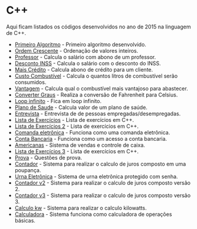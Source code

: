 # C++

Aqui ficam listados os códigos desenvolvidos no ano de 2015 na linguagem de C++.

- [Primeiro Algoritmo](2015/cpp/primeiro-algoritmo) - Primeiro algoritmo desenvolvido.
- [Ordem Crescente](2015/cpp/ordem-crescente) - Ordenação de valores inteiros.
- [Professor](2015/cpp/professor) - Calcula o salário com abono de um professor.
- [Desconto INSS](2015/cpp/desconto-inss) - Calcula o salário com o desconto do INSS.
- [Mais Crédito](2015/cpp/mais-credito) - Calcula abono de crédito para um cliente.
- [Custo Combustível](2015/cpp/custo-combustivel) - Calcula o quantos litros de combustível serão consumidos.
- [Vantagem](2015/cpp/vantagem) - Calcula qual o combustível mais vantajoso para abastecer.
- [Converter Graus](2015/cpp/graus) - Realiza a conversão de Fahrenheit para Celsius.
- [Loop infinito](2015/cpp/teste) - Fica em loop infinito.
- [Plano de Saude](2015/cpp/plano-de-saude) - Calcula valor de um plano de saúde.
- [Entrevista](2015/cpp/entrevista) - Entrevista de de pessoas empregadas/desempregadas.
- [Lista de Exercícios](2015/cpp/lista-exercicios) - Lista de exercícios em C++.
- [Lista de Exercícios 2](2015/cpp/lista-exercicios-2) - Lista de exercícios em C++.
- [Comanda eletrônica](2015/cpp/comanda-eletronica) - Funciona como uma comanda eletrônica.
- [Conta Bancaria](2015/cpp/conta-bancaria) - Funciona como um acesso a conta bancaria.
- [Americanas](2015/cpp/americanas) - Sistema de vendas e controle de caixa.
- [Lista de Exercícios 3](2015/cpp/lista-exercicios-3) - Lista de exercícios em C++.
- [Prova](2015/cpp/prova) - Questões de prova.
- [Contador](2015/cpp/contador) - Sistema para realizar o calculo de juros composto em uma poupança.
- [Urna Eletrônica](2015/cpp/urna-eletronica) - Sistema de urna eletrônica protegido com senha.
- [Contador v2](2015/cpp/contador-v2) - Sistema para realizar o calculo de juros composto versão 2.
- [Contador v3](2015/cpp/contador-v3) - Sistema para realizar o calculo de juros composto versão 3.
- [Calculo kw](2015/cpp/calculo-kilowatts) - Sistema para realizar o calculo kilowatts.
- [Calculadora](2015/cpp/calculadora) - Sistema funciona como calculadora de operações básicas.
